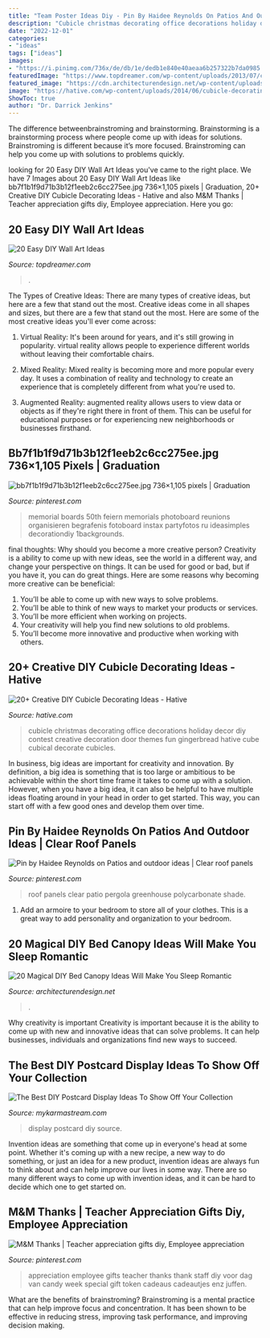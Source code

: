 ```yaml
---
title: "Team Poster Ideas Diy - Pin By Haidee Reynolds On Patios And Outdoor Ideas"
description: "Cubicle christmas decorating office decorations holiday decor diy contest creative decoration door themes fun gingerbread hative cube cubical decorate cubicles"
date: "2022-12-01"
categories:
- "ideas"
tags: ["ideas"]
images:
- "https://i.pinimg.com/736x/de/db/1e/dedb1e840e40aeaa6b257322b7da0985.jpg"
featuredImage: "https://www.topdreamer.com/wp-content/uploads/2013/07/circle-tag-wall-art.jpg"
featured_image: "https://cdn.architecturendesign.net/wp-content/uploads/2015/07/AD-DIY-Bed-Canopy-7.jpg"
image: "https://hative.com/wp-content/uploads/2014/06/cubicle-decorating-ideas/15-office-cubicle-decorating-ideas.jpg"
ShowToc: true
author: "Dr. Darrick Jenkins"
---
```



The difference betweenbrainstroming and brainstorming.
Brainstorming is a brainstorming process where people come up with ideas for solutions. Brainstroming is different because it’s more focused. Brainstroming can help you come up with solutions to problems quickly.

	

		
looking for 20 Easy DIY Wall Art Ideas you've came to the right place. We have 7 Images about 20 Easy DIY Wall Art Ideas like bb7f1b1f9d71b3b12f1eeb2c6cc275ee.jpg 736×1,105 pixels | Graduation, 20+ Creative DIY Cubicle Decorating Ideas - Hative and also M&amp;M Thanks | Teacher appreciation gifts diy, Employee appreciation. Here you go:
		
    
## 20 Easy DIY Wall Art Ideas

<img loading=lazy src="https://www.topdreamer.com/wp-content/uploads/2013/07/circle-tag-wall-art.jpg" onerror="this.onerror=null;this.src='https://tse1.mm.bing.net/th?id=OIP.P0WXTUoMF5iK2n8Ysvp8zQHaPM&amp;pid=15.1';" alt="20 Easy DIY Wall Art Ideas">

_Source: topdreamer.com_

>. 

	

The Types of Creative Ideas: There are many types of creative ideas, but here are a few that stand out the most.
Creative ideas come in all shapes and sizes, but there are a few that stand out the most. Here are some of the most creative ideas you'll ever come across:
1. Virtual Reality: It's been around for years, and it's still growing in popularity. virtual reality allows people to experience different worlds without leaving their comfortable chairs.

2. Mixed Reality: Mixed reality is becoming more and more popular every day. It uses a combination of reality and technology to create an experience that is completely different from what you're used to.

3. Augmented Reality: augmented reality allows users to view data or objects as if they're right there in front of them. This can be useful for educational purposes or for experiencing new neighborhoods or businesses firsthand.


    
## Bb7f1b1f9d71b3b12f1eeb2c6cc275ee.jpg 736×1,105 Pixels | Graduation

<img loading=lazy src="https://i.pinimg.com/736x/de/db/1e/dedb1e840e40aeaa6b257322b7da0985.jpg" onerror="this.onerror=null;this.src='https://tse4.mm.bing.net/th?id=OIP.bEMzBMC-Vfaa1N-eYA8F6AHaLH&amp;pid=15.1';" alt="bb7f1b1f9d71b3b12f1eeb2c6cc275ee.jpg 736×1,105 pixels | Graduation">

_Source: pinterest.com_

>memorial boards 50th feiern memorials photoboard reunions organisieren begrafenis fotoboard instax partyfotos ru ideasimples decorationdiy 1backgrounds. 

	

final thoughts: Why should you become a more creative person?
Creativity is a ability to come up with new ideas, see the world in a different way, and change your perspective on things. It can be used for good or bad, but if you have it, you can do great things. Here are some reasons why becoming more creative can be beneficial: 
1. You’ll be able to come up with new ways to solve problems. 
2. You’ll be able to think of new ways to market your products or services. 
3. You’ll be more efficient when working on projects. 
4. Your creativity will help you find new solutions to old problems. 
5. You’ll become more innovative and productive when working with others.

    
## 20+ Creative DIY Cubicle Decorating Ideas - Hative

<img loading=lazy src="https://hative.com/wp-content/uploads/2014/06/cubicle-decorating-ideas/15-office-cubicle-decorating-ideas.jpg" onerror="this.onerror=null;this.src='https://tse1.mm.bing.net/th?id=OIP.3yAIeV4G_770hPlbEuXhQgHaJ4&amp;pid=15.1';" alt="20+ Creative DIY Cubicle Decorating Ideas - Hative">

_Source: hative.com_

>cubicle christmas decorating office decorations holiday decor diy contest creative decoration door themes fun gingerbread hative cube cubical decorate cubicles. 

	

In business, big ideas are important for creativity and innovation. By definition, a big idea is something that is too large or ambitious to be achievable within the short time frame it takes to come up with a solution. However, when you have a big idea, it can also be helpful to have multiple ideas floating around in your head in order to get started. This way, you can start off with a few good ones and develop them over time.

    
## Pin By Haidee Reynolds On Patios And Outdoor Ideas | Clear Roof Panels

<img loading=lazy src="https://i.pinimg.com/736x/e0/51/4d/e0514d6996634fc4d400ae41bc88de38.jpg" onerror="this.onerror=null;this.src='https://tse4.mm.bing.net/th?id=OIP.KLvVnXVajk9-vGr52AqmGwHaNK&amp;pid=15.1';" alt="Pin by Haidee Reynolds on Patios and outdoor ideas | Clear roof panels">

_Source: pinterest.com_

>roof panels clear patio pergola greenhouse polycarbonate shade. 

	

1. Add an armoire to your bedroom to store all of your clothes. This is a great way to add personality and organization to your bedroom.

    
## 20 Magical DIY Bed Canopy Ideas Will Make You Sleep Romantic

<img loading=lazy src="https://cdn.architecturendesign.net/wp-content/uploads/2015/07/AD-DIY-Bed-Canopy-7.jpg" onerror="this.onerror=null;this.src='https://tse2.mm.bing.net/th?id=OIP.LZTqIm2eGwprtgqTZqKl4QHaLH&amp;pid=15.1';" alt="20 Magical DIY Bed Canopy Ideas Will Make You Sleep Romantic">

_Source: architecturendesign.net_

>. 

	

Why creativity is important
Creativity is important because it is the ability to come up with new and innovative ideas that can solve problems. It can help businesses, individuals and organizations find new ways to succeed.

    
## The Best DIY Postcard Display Ideas To Show Off Your Collection

<img loading=lazy src="https://mykarmastream.com/wp-content/uploads/2017/05/postcard-display-ideas-12.jpg" onerror="this.onerror=null;this.src='https://tse2.mm.bing.net/th?id=OIP.i9OY-mWHZ72qBGZO17kZwQHaLH&amp;pid=15.1';" alt="The Best DIY Postcard Display Ideas To Show Off Your Collection">

_Source: mykarmastream.com_

>display postcard diy source. 

	

Invention ideas are something that come up in everyone's head at some point. Whether it's coming up with a new recipe, a new way to do something, or just an idea for a new product, invention ideas are always fun to think about and can help improve our lives in some way. There are so many different ways to come up with invention ideas, and it can be hard to decide which one to get started on.

    
## M&amp;M Thanks | Teacher Appreciation Gifts Diy, Employee Appreciation

<img loading=lazy src="https://i.pinimg.com/736x/3b/03/04/3b0304091284e243f591f0bfcf06bc5d.jpg" onerror="this.onerror=null;this.src='https://tse3.mm.bing.net/th?id=OIP.NiXRdCDNOr9_nwLv4RTLdgHaJ3&amp;pid=15.1';" alt="M&amp;M Thanks | Teacher appreciation gifts diy, Employee appreciation">

_Source: pinterest.com_

>appreciation employee gifts teacher thanks thank staff diy voor dag van candy week special gift token cadeaus cadeautjes enz juffen. 

	

What are the benefits of brainstroming?
Brainstroming is a mental practice that can help improve focus and concentration. It has been shown to be effective in reducing stress, improving task performance, and improving decision making.

